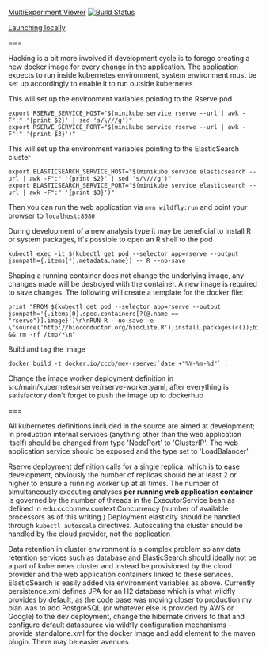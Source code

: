 [MultiExperiment Viewer](http://mev.tm4.org) [![Build Status](https://travis-ci.org/dfci-cccb/mev.svg?branch=master)](https://travis-ci.org/dfci-cccb/mev)

[Launching locally](LOCAL.md)

===

Hacking is a bit more involved if development cycle is to forego creating a new docker image for every change in the application. The application expects to run inside kubernetes environment, system environment must be set up accordingly to enable it to run outside kubernetes

This will set up the environment variables pointing to the Rserve pod
```
export RSERVE_SERVICE_HOST="$(minikube service rserve --url | awk -F":" '{print $2}' | sed 's/\///g')"
export RSERVE_SERVICE_PORT="$(minikube service rserve --url | awk -F":" '{print $3}')"
```

This will set up the environment variables pointing to the ElasticSearch cluster
```
export ELASTICSEARCH_SERVICE_HOST="$(minikube service elasticsearch --url | awk -F":" '{print $2}' | sed 's/\///g')"
export ELASTICSEARCH_SERVICE_PORT="$(minikube service elasticsearch --url | awk -F":" '{print $3}')"
```

Then you can run the web application via ```mvn wildfly:run``` and point your browser to ```localhost:8080```

During development of a new analysis type it may be beneficial to install R or system packages, it's possible to open an R shell to the pod
```
kubectl exec -it $(kubectl get pod --selector app=rserve --output jsonpath={.items[*].metadata.name}) -- R --no-save
```

Shaping a running container does not change the underlying image, any changes made will be destroyed with the container.  A new image is required to save changes. The following will create a template for the docker file:

```
print "FROM $(kubectl get pod --selector app=rserve --output jsonpath='{.items[0].spec.containers[?(@.name == "rserve")].image}')\n\nRUN R --no-save -e \"source('http://bioconductor.org/biocLite.R');install.packages(c());biocLite(c())\" && rm -rf /tmp/*\n"
```
Build and tag the image
```
docker build -t docker.io/cccb/mev-rserve:`date +"%Y-%m-%d"` .
```

Change the image worker deployment definition in src/main/kubernetes/rserve/rserve-worker.yaml, after everything is satisfactory don't forget to push the image up to dockerhub

===

All kubernetes definitions included in the source are aimed at development; in production internal services (anything other than the web application itself) should be changed from type 'NodePort' to 'ClusterIP'. The web application service should be exposed and the type set to 'LoadBalancer'

Rserve deployment definition calls for a single replica, which is to ease development, obviously the number of replicas should be at least 2 or higher to ensure a running worker up at all times. The number of simultaneously executing analyses **per running web application container** is governed by the number of threads in the ExecutorService bean as defined in edu.cccb.mev.context.Concurrency (number of available processors as of this writing.) Deployment elasticity should be handled through ```kubectl autoscale``` directives. Autoscaling the cluster should be handled by the cloud provider, not the application

Data retention in cluster environment is a complex problem so any data retention services such as database and ElasticSearch should ideally not be a part of kubernetes cluster and instead be provisioned by the cloud provider and the web application containers linked to these services. ElasticSearch is easily added via environment variables as above. Currently persistence.xml defines JPA for an H2 database which is what wildfly provides by default, as the code base was moving closer to production my plan was to add PostgreSQL (or whatever else is provided by AWS or Google) to the dev deployment, change the hibernate drivers to that and configure default datasource via wildfly configuration mechanisms - provide standalone.xml for the docker image and add <commands/> element to the maven plugin. There may be easier avenues
